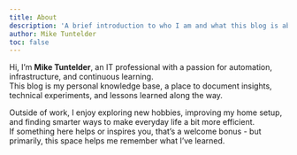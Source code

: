 ```yaml
---
title: About
description: 'A brief introduction to who I am and what this blog is about.'
author: Mike Tuntelder
toc: false
---
```


Hi, I’m **Mike Tuntelder**, an IT professional with a passion for automation, infrastructure, and continuous learning.  
This blog is my personal knowledge base, a place to document insights, technical experiments, and lessons learned along the way.

Outside of work, I enjoy exploring new hobbies, improving my home setup, and finding smarter ways to make everyday life a bit more efficient.  
If something here helps or inspires you, that’s a welcome bonus - but primarily, this space helps me remember what I’ve learned.
